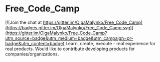 # Free_Code_Camp

[![Join the chat at https://gitter.im/OlgaMalynko/Free_Code_Camp](https://badges.gitter.im/OlgaMalynko/Free_Code_Camp.svg)](https://gitter.im/OlgaMalynko/Free_Code_Camp?utm_source=badge&utm_medium=badge&utm_campaign=pr-badge&utm_content=badge)
Learn, create, execute - real experience for real products. Would like to contribute developing products for companies/organizations.
